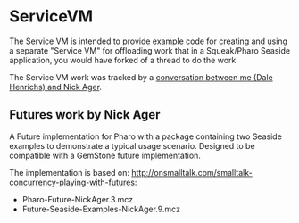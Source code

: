 ServiceVM
=========

The Service VM is intended to provide example code for creating and using a separate "Service VM" for offloading work that in a Squeak/Pharo Seaside application, you would have forked of a thread to do the work 

The Service VM work was tracked by a [conversation between me (Dale Henrichs) and Nick Ager][1].

## Futures work by Nick Ager
A Future implementation for Pharo with a package containing two Seaside examples to demonstrate a typical usage scenario.
Designed to be compatible with a GemStone future implementation.

The implementation is based on: http://onsmalltalk.com/smalltalk-concurrency-playing-with-futures:

* Pharo-Future-NickAger.3.mcz
* Future-Seaside-Examples-NickAger.9.mcz

[1]: http://forum.world.st/threads-within-a-request-td2335295.html#a2335295
